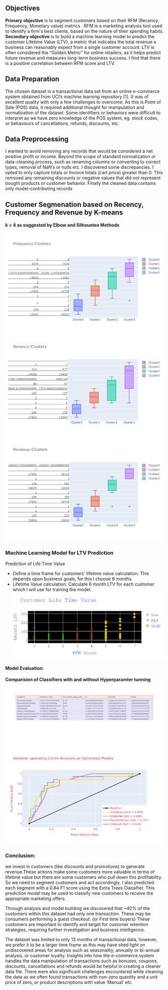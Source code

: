 ## Objectives
 **Primary objective** is to segment customers based on their RFM (Recency, Frequency, Monetary value) metrics . RFM is a marketing analysis tool used to identify a firm's best clients, based on the nature of their spending habits.
 **Secondary  objective** is to build a machine learning model to predict the customer Lifetime Value (LTV), a metric that indicates the total revenue a business can reasonably expect from a single customer account. LTV is often considered the “Golden Metric” for online retailers, as it helps predict future revenue and measures long-term business success. I find that there is a positive correlation between RFM score and LTV.
## Data Preparation
The chosen dataset is a transactional data set from an online e-commerce system obtained from UCI’s machine learning repository [1]. It was of excellent quality with only a few challenges to overcome. As this is Point of Sale (POS) data, it required additional thought for manipulation and normalization of the dataset. Some identifiers or behaviors were difficult to interpret as we have zero knowledge of the POS system, eg. stock codes, or behaviours of cancellations, refunds, discounts, etc.
## Data Preprocessing
I wanted to avoid removing any records that would be considered a net positive profit or income. Beyond the scope of standard normalization or data-cleaning process, such as renaming columns or converting to correct types, removal of NaN’s or nulls etc. I discovered some discrepancies. 
I opted to only capture totals or Invoice totals (cart price) greater than 0. This removed any remaining discounts or negative values that did not represent bought products or customer behavior. Finally the cleaned data contains only model-contributing records
## Customer Segmenation based on Recency, Frequency and Revenue by K-means
#### k = 4 as suggested by Elbow and Silhouetee Methods 

![FrequencyCluster](https://github.com/jagjeetrathore/E-Commerce-System/blob/master/images/Frequency_Cluster.png)
![RecencyCluster](https://github.com/jagjeetrathore/E-Commerce-System/blob/master/images/Recency_Cluster.png)
![RevenueCluster](https://github.com/jagjeetrathore/E-Commerce-System/blob/master/images/Revenue_Cluster.png)
### Machine Learning Model for LTV Prediction 
Prediction of Life Time Value
* Define a time frame for customers' lifetime value calculation. This depends upon business goals, for this I choose 6 months.
* Lifetime Value calculation: Calculate 6 month LTV for each customer which I will use for training the model. 
![Correlation between RFM and LTV](https://github.com/jagjeetrathore/E-Commerce-System/blob/master/images/RFM_LTV.png)
#### Model Evaluation: 
**Comparision of  Classifiers with and without Hyperparamter tunning**
![Classifiers_Comparison](https://github.com/jagjeetrathore/E-Commerce-System/blob/master/images/model_comparison.png)
![ROC_Curve_Analysis](https://github.com/jagjeetrathore/E-Commerce-System/blob/master/images/ROC_Curve_Analysis.png)
### Conclusion:
we invest in customers (like discounts and promotions) to generate revenue.These actions make some customers more valuable in terms of lifetime value but there are some customers who pull down this profitability. So we need to segment customers and act accordingly. I also predicted each segment with a 0.84 F1 score using the Extra Trees Classifier. This prediction model may be used to classify new customers to receive the appropriate marketing offers. 

Through analysis and model building we discovered that ~40% of the customers within this dataset had only one transaction. These may be consumers performing a guest checkout. (or First time buyers) These customers are important to identify and target for customer retention strategies, requiring further investigation and business intelligence.

The dataset was limited to only 13 months of transactional data, however, we prefer it to be a larger time frame as this may have shed light on undiscovered areas for analysis such as seasonality, annually or bi-annual analysis, or customer loyalty. Insights into how the e-commerce system handles the data manipulation of transactions such as bonuses, coupons, discounts, cancellations and refunds would be helpful in creating a cleaner data file.
There were also significant challenges encountered while cleaning the data as we often found transactions with non-zero quantity and a unit price of zero, or product descriptions with value ‘Manual’ etc.
